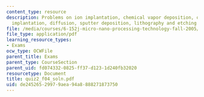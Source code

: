 ```yaml
---
content_type: resource
description: Problems on ion implantation, chemical vapor deposition, oxidation, ion
  implantation, diffusion, sputter deposition, lithography and etching.
file: /media/courses/6-152j-micro-nano-processing-technology-fall-2005/de24526529979aea94a8888271873750_quiz2_f04_soln.pdf
file_type: application/pdf
learning_resource_types:
- Exams
ocw_type: OCWFile
parent_title: Exams
parent_type: CourseSection
parent_uid: fd074332-0825-ff37-d123-1d240fb32020
resourcetype: Document
title: quiz2_f04_soln.pdf
uid: de245265-2997-9aea-94a8-888271873750
---
```


